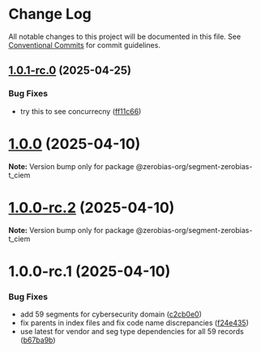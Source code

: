 # Change Log

All notable changes to this project will be documented in this file.
See [Conventional Commits](https://conventionalcommits.org) for commit guidelines.

## [1.0.1-rc.0](https://github.com/zerobias-org/segment/compare/@zerobias-org/segment-zerobias-t_ciem@1.0.0...@zerobias-org/segment-zerobias-t_ciem@1.0.1-rc.0) (2025-04-25)


### Bug Fixes

* try this to see concurrecny ([ff11c66](https://github.com/zerobias-org/segment/commit/ff11c66d67cb9f185098fd640d4139178d29ae22))





# [1.0.0](https://github.com/zerobias-org/segment/compare/@zerobias-org/segment-zerobias-t_ciem@1.0.0-rc.2...@zerobias-org/segment-zerobias-t_ciem@1.0.0) (2025-04-10)

**Note:** Version bump only for package @zerobias-org/segment-zerobias-t_ciem





# [1.0.0-rc.2](https://github.com/zerobias-org/segment/compare/@zerobias-org/segment-zerobias-t_ciem@1.0.0-rc.1...@zerobias-org/segment-zerobias-t_ciem@1.0.0-rc.2) (2025-04-10)

**Note:** Version bump only for package @zerobias-org/segment-zerobias-t_ciem





# 1.0.0-rc.1 (2025-04-10)


### Bug Fixes

* add 59 segments for cybersecurity domain ([c2cb0e0](https://github.com/zerobias-org/segment/commit/c2cb0e0c1f1eabb51d7f5a6ae6db98c1516fcdbe))
* fix parents in index files and fix code name discrepancies ([f24e435](https://github.com/zerobias-org/segment/commit/f24e4352453caaa05074cc6bb66ee8ed21a4f11d))
* use latest for vendor and seg type dependencies for all 59 records ([b67ba9b](https://github.com/zerobias-org/segment/commit/b67ba9bed7a90fad3b084161ebc603b5b35214b8))
